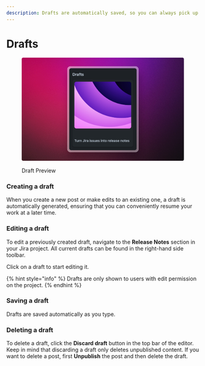 ```yaml
---
description: Drafts are automatically saved, so you can always pick up where you left off.
---
```


# Drafts

<figure><img src="../../.gitbook/assets/Draft Preview.png" alt=""><figcaption><p>Draft Preview</p></figcaption></figure>

### Creating a draft

When you create a new post or make edits to an existing one, a draft is automatically generated, ensuring that you can conveniently resume your work at a later time.

### Editing a draft

To edit a previously created draft, navigate to the **Release Notes** section in your Jira project. All current drafts can be found in the right-hand side toolbar.

Click on a draft to start editing it.&#x20;

{% hint style="info" %}
Drafts are only shown to users with edit permission on the project.&#x20;
{% endhint %}

### Saving a draft

Drafts are saved automatically as you type.&#x20;

### Deleting a draft

To delete a draft, click the **Discard draft** button in the top bar of the editor. Keep in mind that discarding a draft only deletes unpublished content. If you want to delete a post, first **Unpublish** the post and then delete the draft.
